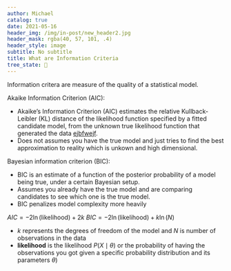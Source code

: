 ```yaml
---
author: Michael
catalog: true
date: 2021-05-16
header_img: /img/in-post/new_header2.jpg
header_mask: rgba(40, 57, 101, .4)
header_style: image
subtitle: No subtitle
title: What are Information Criteria
tree_state: 🌱
---
```


Information critera are measure of the quality of a statistical model.

Akaike Information Criterion (AIC):
- Akaike’s Information Criterion (AIC) estimates the relative Kullback-Leibler (KL) distance of the likelihood function specified by a fitted candidate model, from the unknown true likelihood function that generated the data [ejbfwejf](https://honglangwang.wordpress.com/2014/12/04/degrees-of-freedom-and-information-criteria).
- Does not assumes you have the true model and just tries to find the best approximation to reality which is unkown and high dimensional.

Bayesian information criterion (BIC):
- BIC is an estimate of a function of the posterior probability of a model being true, under a certain Bayesian setup.
- Assumes you already have the true model and are comparing candidates to see which one is the true model.
- BIC penalizes model complexity more heavily

$AIC = -2 \ln(\text{likelihood}) + 2k$
$BIC = -2 \ln(\text{likelihood}) + k\ln(N)$
- $k$ represents the degrees of freedom of the model and $N$ is number of observations in the data
- **likelihood** is the likelihood $P(X \mid \theta)$ or the probability of having the observations you got given a specific probability distribution and its parameters $\theta$)